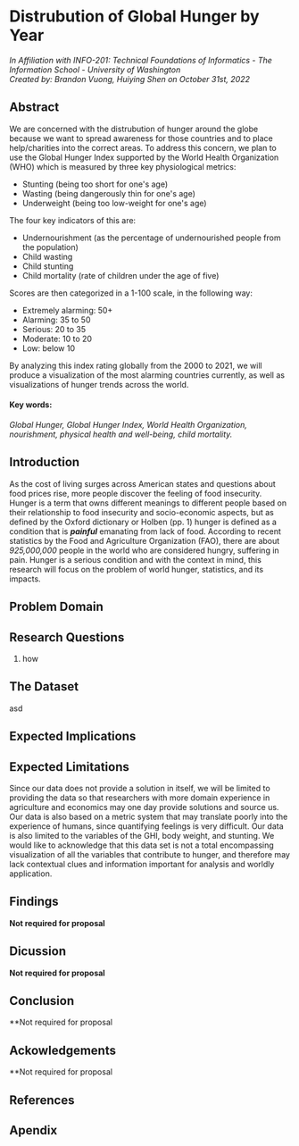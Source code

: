 # Distrubution of Global Hunger by Year
*In Affiliation with INFO-201: Technical Foundations of Informatics - The Information School - University of Washington*   
*Created by: Brandon Vuong, Huiying Shen on October 31st, 2022*   
  
## Abstract
We are concerned with the distrubution of hunger around the globe because we want to spread awareness for those countries and to place help/charities into the correct areas. To address this concern, we plan to use the Global Hunger Index supported by the World Health Organization (WHO) which is measured by three key physiological metrics:   

* Stunting (being too short for one's age) 
* Wasting (being dangerously thin for one's age) 
* Underweight (being too low-weight for one's age) 
   
The four key indicators of this are:  

* Undernourishment (as the percentage of undernourished people from the population) 
* Child wasting
* Child stunting 
* Child mortality (rate of children under the age of five)     

Scores are then categorized in a 1-100 scale, in the following way:  
* Extremely alarming: 50+
* Alarming: 35 to 50
* Serious: 20 to 35
* Moderate: 10 to 20
* Low: below 10

By analyzing this index rating globally from the 2000 to 2021, we will produce a visualization of the most alarming countries currently, as well as visualizations of hunger trends across the world.

#### Key words:
*Global Hunger, Global Hunger Index, World Health Organization, nourishment, physical health and well-being, child mortality.*

## Introduction
As the cost of living surges across American states and questions about food prices rise, more people discover the feeling of food insecurity. Hunger is a term that owns different meanings to different people based on their relationship to food insecurity and socio-economic aspects, but as defined by the Oxford dictionary or Holben (pp. 1) hunger is defined as a condition that is ***painful*** emanating from lack of food. According to recent statistics by the Food and Agriculture Organization (FAO), there are about *925,000,000* people in the world who are considered hungry, suffering in pain. Hunger is a serious condition and with the context in mind, this research will focus on the problem of world hunger, statistics, and its impacts.

## Problem Domain


## Research Questions
1. how

## The Dataset
asd

## Expected Implications


## Expected Limitations
Since our data does not provide a solution in itself, we will be limited to providing the data so that researchers with more domain experience in agriculture and economics may one day provide solutions and source us. Our data is also based on a metric system that may translate poorly into the experience of humans, since quantifying feelings is very difficult. Our data is also limited to the variables of the GHI, body weight, and stunting. We would like to acknowledge that this data set is not a total encompassing visualization of all the variables that contribute to hunger, and therefore may lack contextual clues and information important for analysis and worldly application.

## Findings
**Not required for proposal**

## Dicussion
**Not required for proposal**

## Conclusion
**Not required for proposal

## Ackowledgements
**Not required for proposal

## References


## Apendix
